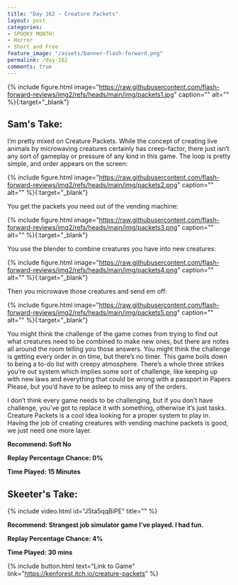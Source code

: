 ```yaml
---
title: "Day 162 - Creature Packets"
layout: post
categories:
- SPOOKY MONTH!
- Horror
- Short and Free
feature_image: "/assets/banner-flash-forward.png"
permalink: /day-162
comments: true
---
```


{% include figure.html image="https://raw.githubusercontent.com/flash-forward-reviews/img2/refs/heads/main/img/packets1.jpg" caption="" alt="" %}{:target="_blank"}

## Sam's Take:

I’m pretty mixed on Creature Packets. While the concept of creating live animals by microwaving creatures certainly has creep-factor, there just isn’t any sort of gameplay or pressure of any kind in this game. The loop is pretty simple, and order appears on the screen:

{% include figure.html image="https://raw.githubusercontent.com/flash-forward-reviews/img2/refs/heads/main/img/packets2.png" caption="" alt="" %}{:target="_blank"}

You get the packets you need out of the vending machine:

{% include figure.html image="https://raw.githubusercontent.com/flash-forward-reviews/img2/refs/heads/main/img/packets3.png" caption="" alt="" %}{:target="_blank"} 

You use the blender to combine creatures you have into new creatures:

{% include figure.html image="https://raw.githubusercontent.com/flash-forward-reviews/img2/refs/heads/main/img/packets4.png" caption="" alt="" %}{:target="_blank"} 

Then you microwave those creatures and send em off:

{% include figure.html image="https://raw.githubusercontent.com/flash-forward-reviews/img2/refs/heads/main/img/packets5.png" caption="" alt="" %}{:target="_blank"} 

You might think the challenge of the game comes from trying to find out what creatures need to be combined to make new ones, but there are notes all around the room telling you those answers. You might think the challenge is getting every order in on time, but there’s no timer. This game boils down to being a to-do list with creepy atmosphere. There’s a whole three strikes you’re out system which implies some sort of challenge, like keeping up with new laws and everything that could be wrong with a passport in Papers Please, but you’d have to be asleep to miss any of the orders.

I don’t think every game needs to be challenging, but if you don’t have challenge, you’ve got to replace it with something, otherwise it’s just tasks. Creature Packets is a cool idea looking for a proper system to play in. Having the job of creating creatures with vending machine packets is good, we just need one more layer.

**Recommend: Soft No**

**Replay Percentage Chance: 0%**

**Time Played: 15 Minutes**

## Skeeter's Take:

{% include video.html id="J5ta5qqBiPE" title="" %}

**Recommend: Strangest job simulator game I’ve played. I had fun.** 

**Replay Percentage Chance: 4%**

**Time Played: 30 mins**

{% include button.html text="Link to Game" link="https://kenforest.itch.io/creature-packets" %}